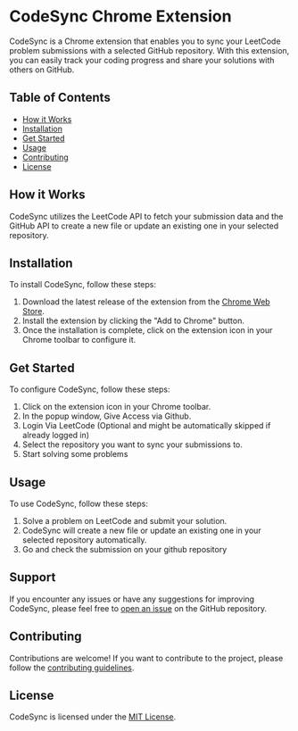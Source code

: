 # CodeSync Chrome Extension

CodeSync is a Chrome extension that enables you to sync your LeetCode problem submissions with a selected GitHub repository. With this extension, you can easily track your coding progress and share your solutions with others on GitHub.

## Table of Contents

- [How it Works](#how-it-works)
- [Installation](#installation)
- [Get Started](#get-started)
- [Usage](#usage)
- [Contributing](#contributing)
- [License](#license)

## How it Works

CodeSync utilizes the LeetCode API to fetch your submission data and the GitHub API to create a new file or update an existing one in your selected repository.

## Installation

To install CodeSync, follow these steps:

1. Download the latest release of the extension from the [Chrome Web Store](https://chrome.google.com/webstore/detail/leetsync-leetcode-synchro/ppkbejeolfcbaomanmbpjdbkfcjfhjnd?hl=en&authuser=0).
2. Install the extension by clicking the "Add to Chrome" button.
3. Once the installation is complete, click on the extension icon in your Chrome toolbar to configure it.

## Get Started

To configure CodeSync, follow these steps:

1. Click on the extension icon in your Chrome toolbar.
2. In the popup window, Give Access via Github.
3. Login Via LeetCode (Optional and might be automatically skipped if already logged in)
4. Select the repository you want to sync your submissions to.
5. Start solving some problems

## Usage

To use CodeSync, follow these steps:

1. Solve a problem on LeetCode and submit your solution.
2. CodeSync will create a new file or update an existing one in your selected repository automatically.
3. Go and check the submission on your github repository

## Support

If you encounter any issues or have any suggestions for improving CodeSync, please feel free to [open an issue](https://github.com/3ba2ii/leet-sync/issues) on the GitHub repository.

## Contributing

Contributions are welcome! If you want to contribute to the project, please follow the [contributing guidelines](CONTRIBUTING.md).

## License

CodeSync is licensed under the [MIT License](LICENSE).
